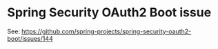 # Spring Security OAuth2 Boot issue

See: https://github.com/spring-projects/spring-security-oauth2-boot/issues/144
